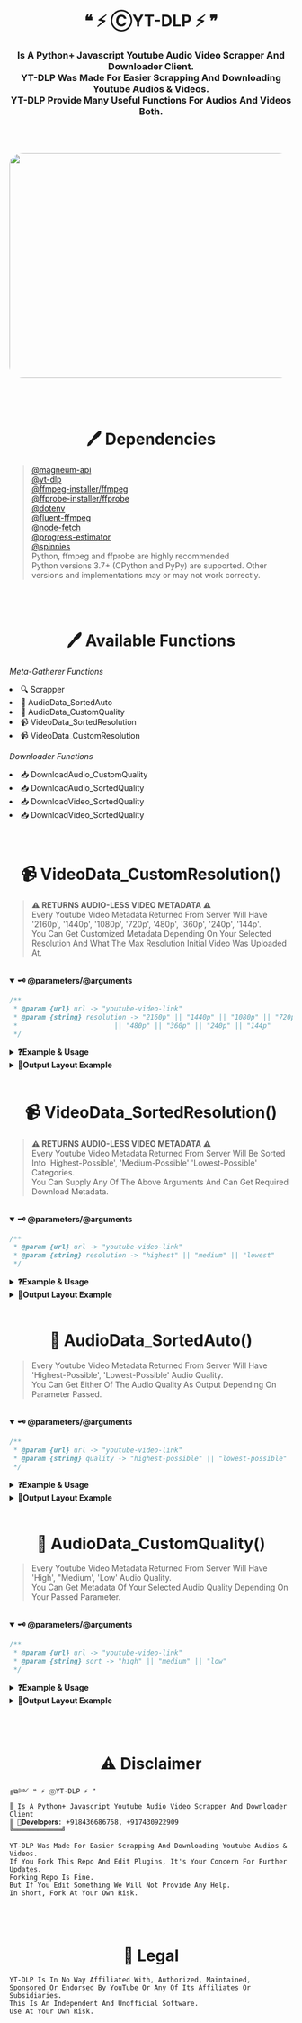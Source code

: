<h1 align="center"><b>❝ ⚡ ⒸYT-DLP ⚡ ❞</b></h1>
<h3 align="center">Is A Python+ Javascript Youtube Audio Video Scrapper And Downloader Client.<br/>
YT-DLP Was Made For Easier Scrapping And Downloading Youtube Audios & Videos.<br/>
YT-DLP Provide Many Useful Functions For Audios And Videos Both.<br />
</h3>
<br></br>
<p align="center">
<img src="https://github.com/magneum/yt-dlp/blob/main/src/LiquidYouTube.gif" height="400" width="600" style="border-radius:5%"/>
</p>

<br><br>

<h1 align="center"><b>🖊️ Dependencies</b></h1>

> [@magneum-api](https://bit.ly/magneum) <br/>
> [@yt-dlp](https://github.com/yt-dlp/yt-dlp) <br/>
> [@ffmpeg-installer/ffmpeg](https://github.com/kribblo/node-ffmpeg-installer#readme) <br/>
> [@ffprobe-installer/ffprobe](https://github.com/SavageCore/node-ffprobe-installer#readme) <br/>
> [@dotenv](https://github.com/motdotla/dotenv#readme) <br/>
> [@fluent-ffmpeg](https://github.com/fluent-ffmpeg/node-fluent-ffmpeg#readme) <br/>
> [@node-fetch](https://github.com/yt-dlp/yt-dlp) <br/>
> [@progress-estimator](https://github.com/bvaughn/progress-estimator#readme) <br/>
> [@spinnies](https://github.com/jcarpanelli/spinnies#readme) <br/>
> Python, ffmpeg and ffprobe are highly recommended <br/>
> Python versions 3.7+ (CPython and PyPy) are supported. Other versions and implementations may or may not work correctly.

<!-- "◎☱☱☱☱☱☱☱☱☱☱☱☱☱☱☱☱☱☱☱☱☱☱☱☱☱☱☱☱☱☱☱☱☱☱☱[ ву mågneum ]☱☱☱☱☱☱☱☱☱☱☱☱☱☱☱☱☱☱☱☱☱☱☱☱☱☱☱☱☱☱☱◎" -->

<br><br>

<h1 align="center"><b>🖊️ Available Functions</b></h1>
<p>
 <i> Meta-Gatherer Functions </i>
  <li>🔍 Scrapper</li>
  <li>📢 AudioData_SortedAuto</li>
  <li>📢 AudioData_CustomQuality</li>
  <li>📹 VideoData_SortedResolution</li>
  <li>📹 VideoData_CustomResolution</li>
</p>
<p>
 <i> Downloader Functions </i>
  <li>📥 DownloadAudio_CustomQuality</li>
  <li>📥 DownloadAudio_SortedQuality</li>
  <li>📥 DownloadVideo_SortedQuality</li>
  <li>📥 DownloadVideo_SortedQuality</li>
</p>

<!-- "◎☱☱☱☱☱☱☱☱☱☱☱☱☱☱☱☱☱☱☱☱☱☱☱☱☱☱☱☱☱☱☱☱☱☱☱[ ву mågneum ]☱☱☱☱☱☱☱☱☱☱☱☱☱☱☱☱☱☱☱☱☱☱☱☱☱☱☱☱☱☱☱◎" -->

<br>
<h1 align="center">
<b>  📹 VideoData_CustomResolution()
</b>
</h1>

> <b>⚠️ RETURNS AUDIO-LESS VIDEO METADATA ⚠️</b> <br />
> Every Youtube Video Metadata Returned From Server Will Have '2160p', '1440p', '1080p', '720p', '480p', '360p', '240p', '144p'. <br />
> You Can Get Customized Metadata Depending On Your Selected Resolution And What The Max Resolution Initial Video Was Uploaded At.

<br />
<details open>
<summary><b>🗝️ @parameters/@arguments</b></summary>
<p>

```js
/**
 * @param {url} url -> "youtube-video-link"
 * @param {string} resolution -> "2160p" || "1440p" || "1080p" || "720p"
 *                        || "480p" || "360p" || "240p" || "144p"
 */
```

</p>
</details>

<details>
<summary><b>❓Example & Usage</b></summary>
<p>

```js
import { VideoData_CustomResolution } from "yt-dlp";
import chalk from "chalk";

let resolution = "2160p";
const url = "https://youtu.be/TpdapO9QGRo";

// Promise method
VideoData_CustomResolution(url, resolution)
  .then((data) =>
    console.log(chalk.bgGreen("VideoData_CustomResolution:"), data)
  )
  .catch((e) => console.log(chalk.bgRed("ERROR: "), chalk.gray(e.message)));

// async/await method
(async () => {
  const data = await VideoData_CustomResolution(url, resolution).catch((e) =>
    console.log(chalk.bgRed("ERROR: "), chalk.gray(e.message))
  );
  console.log(chalk.bgGreen("VideoData_CustomResolution:"), data);
})();
```

</p>
</details>

<details>
<summary><b>🎊Output Layout Example</b></summary>
<p>

### Output Layout

```js
// Promise method output
✓ Obtaining:   2.3 secs
{
type: '2160p',
url: 'https://(server-generated-random-link).com'
}
Done in 2.65s.

// async/await method output
✓ Obtaining:   2.4 secs
{
type: '2160p',
url: 'https://(server-generated-random-link).com'
}
Done in 2.65s.
```

</p>
</details>

<!-- "◎☱☱☱☱☱☱☱☱☱☱☱☱☱☱☱☱☱☱☱☱☱☱☱☱☱☱☱☱☱☱☱☱☱☱☱[ ву mågneum ]☱☱☱☱☱☱☱☱☱☱☱☱☱☱☱☱☱☱☱☱☱☱☱☱☱☱☱☱☱☱☱◎" -->

<br>
<h1 align="center">
<b>  📹 VideoData_SortedResolution()
</b>
</h1>

> <b>⚠️ RETURNS AUDIO-LESS VIDEO METADATA ⚠️</b> <br />
> Every Youtube Video Metadata Returned From Server Will Be Sorted Into 'Highest-Possible', 'Medium-Possible' 'Lowest-Possible' Categories. <br />
> You Can Supply Any Of The Above Arguments And Can Get Required Download Metadata.

<br />
<details open>
<summary><b>🗝️ @parameters/@arguments</b></summary>
<p>

```js
/**
 * @param {url} url -> "youtube-video-link"
 * @param {string} resolution -> "highest" || "medium" || "lowest"
 */
```

</p>
</details>

<details>
<summary><b>❓Example & Usage</b></summary>
<p>

```js
import { VideoData_SortedResolution } from "yt-dlp";
import chalk from "chalk";

let quality = "highest";
const url = "https://youtu.be/TpdapO9QGRo";

// Promise method
VideoData_SortedResolution(url, quality)
  .then((data) => console.log(chalk.bgGreen("INFOVIDEO_SORTED:"), data))
  .catch((e) => console.log(chalk.bgRed("ERROR: "), chalk.gray(e.message)));

// async/await method
(async () => {
  const data = await VideoData_SortedResolution(url, quality).catch((e) =>
    console.log(chalk.bgRed("ERROR: "), chalk.gray(e.message))
  );
  console.log(chalk.bgGreen("INFOVIDEO_SORTED:"), data);
})();
```

</p>
</details>

<details>
<summary><b>🎊Output Layout Example</b></summary>
<p>

### Output Layout

```js
// Promise method output
✓ Obtaining:   2.4 secs
{
type: 'highest possible',
url: 'https://(server-generated-random-link).com'
}
Done in 2.64s.

// async/await method output
✓ Obtaining:   2.4 secs
{
type: 'highest possible',
url: 'https://(server-generated-random-link).com'
}
Done in 2.64s.
```

</p>
</details>
<!-- "◎☱☱☱☱☱☱☱☱☱☱☱☱☱☱☱☱☱☱☱☱☱☱☱☱☱☱☱☱☱☱☱☱☱☱☱[ ву mågneum ]☱☱☱☱☱☱☱☱☱☱☱☱☱☱☱☱☱☱☱☱☱☱☱☱☱☱☱☱☱☱☱◎" -->

<br>
<h1 align="center">
<b>  📢 AudioData_SortedAuto()
</b>
</h1>

> Every Youtube Video Metadata Returned From Server Will Have 'Highest-Possible', 'Lowest-Possible' Audio Quality. <br />
> You Can Get Either Of The Audio Quality As Output Depending On Parameter Passed.

<br />
<details open>
<summary><b>🗝️ @parameters/@arguments</b></summary>
<p>

```js
/**
 * @param {url} url -> "youtube-video-link"
 * @param {string} quality -> "highest-possible" || "lowest-possible"
 */
```

</p>
</details>

<details>
<summary><b>❓Example & Usage</b></summary>
<p>

```js
import { AudioData_SortedAuto } from "yt-dlp";
import chalk from "chalk";

let quality = "highest-possible";
const url = "https://youtu.be/TpdapO9QGRo";

// Promise method
AudioData_SortedAuto(url, quality)
  .then((data) => console.log(chalk.bgGreen("INFOAUDIO_SORTED:"), data))
  .catch((e) => console.log(chalk.bgRed("ERROR: "), chalk.gray(e.message)));

// async/await method
(async () => {
  const data = await AudioData_SortedAuto(url, quality).catch((e) =>
    console.log(chalk.bgRed("ERROR: "), chalk.gray(e.message))
  );
  console.log(chalk.bgGreen("INFOAUDIO_SORTED:"), data);
})();
```

</p>
</details>

<details>
<summary><b>🎊Output Layout Example</b></summary>
<p>

### Output Layout

```js
// Promise method output
✓ Obtaining:   2.3 secs
{
quality: 'best-possible',
resolution: 'audio only',
url: 'https://(server-generated-random-link).com'
}
Done in 2.62s.

// async/await method output
✓ Obtaining:   2.4 secs
{
quality: 'best-possible',
resolution: 'audio only',
url: 'https://(server-generated-random-link).com'
}
Done in 2.62s.
```

</p>
</details>
<!-- "◎☱☱☱☱☱☱☱☱☱☱☱☱☱☱☱☱☱☱☱☱☱☱☱☱☱☱☱☱☱☱☱☱☱☱☱[ ву mågneum ]☱☱☱☱☱☱☱☱☱☱☱☱☱☱☱☱☱☱☱☱☱☱☱☱☱☱☱☱☱☱☱◎" -->

<br>
<h1 align="center">
<b>  📢 AudioData_CustomQuality()
</b>
</h1>

> Every Youtube Video Metadata Returned From Server Will Have 'High', "Medium', 'Low' Audio Quality.<br />
> You Can Get Metadata Of Your Selected Audio Quality Depending On Your Passed Parameter.

<br />
<details open>
<summary><b>🗝️ @parameters/@arguments</b></summary>
<p>

```js
/**
 * @param {url} url -> "youtube-video-link"
 * @param {string} sort -> "high" || "medium" || "low"
 */
```

</p>
</details>

<details>
<summary><b>❓Example & Usage</b></summary>
<p>

```js
import { AudioData_CustomQuality } from "yt-dlp";
import chalk from "chalk";

let sort = "medium";
const url = "https://youtu.be/TpdapO9QGRo";

// Promise method
AudioData_CustomQuality(url, sort)
  .then((data) => console.log(chalk.bgGreen("AudioData_CustomQuality:"), data))
  .catch((e) => console.log(chalk.bgRed("ERROR: "), chalk.gray(e.message)));

// async/await method
(async () => {
  const data = await AudioData_CustomQuality(url, sort).catch((e) =>
    console.log(chalk.bgRed("ERROR: "), chalk.gray(e.message))
  );
  console.log(chalk.bgGreen("AudioData_CustomQuality:"), data);
})();
```

</p>
</details>

<details>
<summary><b>🎊Output Layout Example</b></summary>
<p>

### Output Layout

```js
// Promise method output
✓ Obtaining:   2.4 secs
{
type: 'medium',
resolution: 'audio only',
url: 'https://(server-generated-random-link).com'
}
Done in 2.68s.

// async/await method output
✓ Obtaining:   2.4 secs
{
type: 'medium',
resolution: 'audio only',
url: 'https://(server-generated-random-link).com'
}
Done in 2.68s.
```

</p>
</details>
<!-- "◎☱☱☱☱☱☱☱☱☱☱☱☱☱☱☱☱☱☱☱☱☱☱☱☱☱☱☱☱☱☱☱☱☱☱☱[ ву mågneum ]☱☱☱☱☱☱☱☱☱☱☱☱☱☱☱☱☱☱☱☱☱☱☱☱☱☱☱☱☱☱☱◎" -->

<!-- <br>
<h1 align="center">
<b>  🔍 Scrapper()
</b>
</h1>

```
Search()
: needs one paramter
? callback: logs that will be available when the execution is completed

```

<details>
<summary><b>❓Example & Usage</b></summary>
<p>


```js
import { Search } from "yt-dlp";
import chalk from "chalk";

let url = "https://youtu.be/PVjiKRfKpPI?list=RDPVjiKRfKpPI";
Search(url, async function (data) {
console.log(data);
});

Search(url, async (data) => console.log(data));
```

#### 🎊 Output from the function

```json
{
"header": "◎☱☱☱☱[ ву mågneum ]☱☱☱☱◎",
"status": true,
"api": "https://bit.ly/magneum",
"uuid": "c8739db6-1808-4c12-a5c1-fe0e8854350c",
"query": "https://youtu.be/PVjiKRfKpPI?list=RDPVjiKRfKpPI",
"apiCalled": "14-03-2023 04:56:45",
"title": "Janet Jackson - You Want This",
"videoId": "utxsSg1n_SQ",
"uploadedOn": "12 years ago",
"views": 2903297,
"durationString": "5:18",
"durationSeconds": 318,
"authorName": "Janet Jackson",
"authorChannel": "https://youtube.com/channel/UCz8ZHx5wFQpXWywaL2uqevw",
"videoLink": "https://youtube.com/watch?v=utxsSg1n_SQ",
"thumbnail": "https://i.ytimg.com/vi/utxsSg1n_SQ/hq720.jpg",
"description": "#JanetJackson Music video by Janet Jackson performing You Want This. (P) 2006 Virgin Records America, Inc.. All rights ...",
"footer": "◎☱☱☱☱☱☱☱☱☱☱☱☱☱☱☱☱☱☱◎"
}
```

</p>
</details>

<details open>
<summary><b>⚠️Arguments & Parameters</b></summary>

#### ❤️ for coding

<p>

| Parameter                  | Usage                          | Arg[]        |
| :------------------------- | :----------------------------- | :----------- |
| `song-name or youtube-url` | Search("songName/youtubeUrl"); | **Required** |

</p>
</details> -->

<!-- "◎☱☱☱☱☱☱☱☱☱☱☱☱☱☱☱☱☱☱☱☱☱☱☱☱☱☱☱☱☱☱☱☱☱☱☱[ ву mågneum ]☱☱☱☱☱☱☱☱☱☱☱☱☱☱☱☱☱☱☱☱☱☱☱☱☱☱☱☱☱☱☱◎" -->

<br><br>
<h1 align="center"><b>⚠️ Disclaimer</b></h1>

```
╔⧉༻ ❝ ⚡ ⒸYT-DLP ⚡ ❞
║ Is A Python+ Javascript Youtube Audio Video Scrapper And Downloader Client 
║ 🐞𝐃𝐞𝐯𝐞𝐥𝐨𝐩𝐞𝐫𝐬: +918436686758, +917430922909
╚════════════╝

YT-DLP Was Made For Easier Scrapping And Downloading Youtube Audios & Videos.
If You Fork This Repo And Edit Plugins, It's Your Concern For Further Updates.
Forking Repo Is Fine. 
But If You Edit Something We Will Not Provide Any Help.
In Short, Fork At Your Own Risk.
```

<br><br>
<h1 align="center"><b>🚨 Legal</b></h1>

```
YT-DLP Is In No Way Affiliated With, Authorized, Maintained,
Sponsored Or Endorsed By YouTube Or Any Of Its Affiliates Or
Subsidiaries.
This Is An Independent And Unofficial Software.
Use At Your Own Risk.
```
